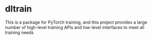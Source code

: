 # dltrain
This is a package for PyTorch training, and this project provides a large number of high-level training APIs and low-level interfaces to meet all training needs
